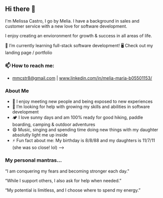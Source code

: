 ## Hi there 👋
I'm Melissa Castro, I go by Melia. I have a background in sales and customer service with a new love for software development.

I enjoy creating an envioronment for growth & success in all areas of life.

🌱 I’m currently learning full-stack software development!
🖥 Check out my landing page / portfolio

### 📫 How to reach me: 
- mmcstr8@gmail.com | www.linkedin.com/in/melia-maria-b05501153/


### About Me

- 💬 I enjoy meeting new people and being exposed to new experiences
- 🤔 I’m looking for help with growing my skills and abilities in software development
- 🏕 I love sunny days and am 100% ready for good hiking, paddle boarding, camping & outdoor adventures
- 😄 Music, singing and spending time doing new things with my daughter absolutly light me up inside
- ⚡ Fun fact about me: My birthday is 8/8/88 and my daughters is 11/7/11 (she was so close! lol)
-->

<!--
**Melia88/Melia88** is a ✨ _special_ ✨ repository because its `README.md` (this file) appears on your GitHub profile.

### About Me

- 💬 I enjoy meeting new people and being exposed to new experiences
- 🤔 I’m looking for help with growing my skills and abilities in software development
- 🏕 I love sunny days and am 100% ready for good hiking, paddle boarding, camping & outdoor adventures
- 😄 Music, singing and spending time doing new things with my daughter absolutly light me up inside
- ⚡ Fun fact about me: My birthday is 8/8/88 and my daughters is 11/7/11 (she was so close! lol)
-->

### My personal mantras...

“I am conquering my fears and becoming stronger each day."

“While I support others, I also ask for help when needed.”

“My potential is limitless, and I choose where to spend my energy.”

